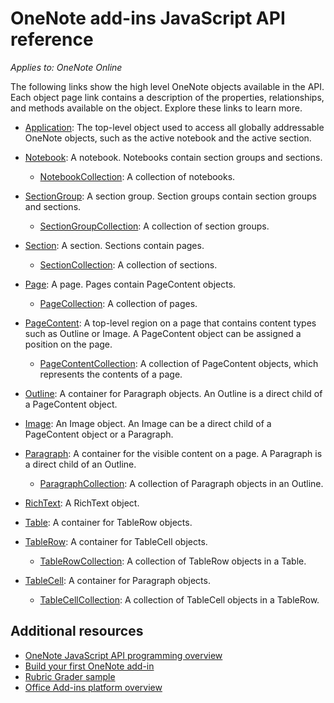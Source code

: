 # OneNote add-ins JavaScript API reference

*Applies to: OneNote Online*

The following links show the high level OneNote objects available in the API. Each object page link contains a description of the properties, relationships, and methods available on the object. Explore these links to learn more. 
	
- [Application](application.md): The top-level object used to access all globally addressable OneNote objects, such as the active notebook and the active section.

- [Notebook](notebook.md): A notebook. Notebooks contain section groups and sections.

   - [NotebookCollection](notebookcollection.md): A collection of notebooks.

- [SectionGroup](sectiongroup.md): A section group. Section groups contain section groups and sections.

   - [SectionGroupCollection](sectiongroupcollection.md): A collection of section groups.

- [Section](section.md): A section. Sections contain pages.

   - [SectionCollection](sectioncollection.md): A collection of sections.

- [Page](page.md): A page. Pages contain PageContent objects.

   - [PageCollection](pagecollection.md): A collection of pages.

- [PageContent](pagecontent.md): A top-level region on a page that contains content types such as Outline or Image. A PageContent object can be assigned a position on the page.

   - [PageContentCollection](pagecontentcollection.md): A collection of PageContent objects, which represents the contents of a page.

- [Outline](outline.md): A container for Paragraph objects. An Outline is a direct child of a PageContent object.

- [Image](image.md): An Image object. An Image can be a direct child of a PageContent object or a Paragraph.

- [Paragraph](paragraph.md): A container for the visible content on a page. A Paragraph is a direct child of an Outline.

  - [ParagraphCollection](paragraphcollection.md): A collection of Paragraph objects in an Outline.

- [RichText](richtext.md): A RichText object.

- [Table](table.md): A container for TableRow objects.

- [TableRow](tablerow.md): A container for TableCell objects.

  - [TableRowCollection](tablerowcollection.md): A collection of TableRow objects in a Table.
 
- [TableCell](tablecell.md): A container for Paragraph objects.

  - [TableCellCollection](tablecellcollection.md): A collection of TableCell objects in a TableRow.
		
## Additional resources

- [OneNote JavaScript API programming overview](../../docs/onenote/onenote-add-ins-programming-overview.md)
- [Build your first OneNote add-in](../../docs/onenote/onenote-add-ins-getting-started.md)
- [Rubric Grader sample](https://github.com/OfficeDev/OneNote-Add-in-Rubric-Grader)
- [Office Add-ins platform overview](https://dev.office.com/docs/add-ins/overview/office-add-ins)
